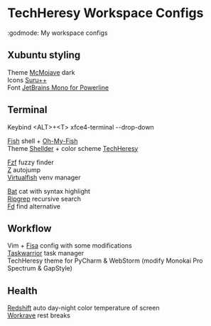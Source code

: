 # TechHeresy Workspace Configs
:godmode: My workspace configs

## Xubuntu styling
Theme [McMojave](https://www.xfce-look.org/p/1275087/) dark <br />
Icons [Suru++](https://github.com/gusbemacbe/suru-plus) <br />
Font [JetBrains Mono for Powerline](https://github.com/seanghay/JetBrainsMono-Powerline) <br />

## Terminal
Keybind \<ALT\>+\<T\> xfce4-terminal --drop-down <br />

[Fish](https://github.com/fish-shell/fish-shell) shell + [Oh-My-Fish](https://github.com/oh-my-fish/oh-my-fish) <br />
Theme [Shellder](https://github.com/simnalamburt/shellder) + color scheme [TechHeresy](https://github.com/techheresy/techheresy-config/blob/master/techheresy.theme) <br />


[Fzf](https://github.com/jethrokuan/fzf) fuzzy finder <br />
[Z](https://github.com/oh-my-fish/plugin-z) autojump <br />
[Virtualfish](https://github.com/oh-my-fish/plugin-virtualfish) venv manager <br />

[Bat](https://github.com/sharkdp/bat) cat with syntax highlight <br />
[Ripgrep](https://github.com/BurntSushi/ripgrep) recursive search <br />
[Fd](https://github.com/sharkdp/fd) find alternative <br />

## Workflow
Vim + [Fisa](https://github.com/techheresy/fisa-vim-config) config with some modifications <br />
[Taskwarrior](https://github.com/GothenburgBitFactory/taskwarrior) task manager <br />
TechHeresy theme for PyCharm & WebStorm (modify Monokai Pro Spectrum & GapStyle) 

## Health
[Redshift](https://github.com/jonls/redshift) auto day-night color temperature of screen <br />
[Workrave](https://github.com/rcaelers/workrave) rest breaks <br />

